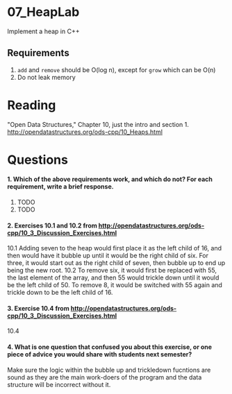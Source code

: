 07_HeapLab
==============

Implement a heap in C++

Requirements
------------

1. `add` and `remove` should be O(log n), except for `grow` which can be O(n)
2. Do not leak memory

Reading
=======
"Open Data Structures," Chapter 10, just the intro and section 1. http://opendatastructures.org/ods-cpp/10_Heaps.html

Questions
=========

#### 1. Which of the above requirements work, and which do not? For each requirement, write a brief response.

1. TODO
2. TODO

#### 2. Exercises 10.1 and 10.2 from http://opendatastructures.org/ods-cpp/10_3_Discussion_Exercises.html
10.1 Adding seven to the heap would first place it as the left child of 16, and then would have it bubble up until it would be the right child of six. For three, it would start out
	as the right child of seven, then bubble up to end up being the new root. 
10.2 To remove six, it would first be replaced with 55, the last element of the array, and then 55 would trickle down until it would be the left child of 50. To remove 8, it would be 
	switched with 55 again and trickle down to be the left child of 16.

#### 3. Exercise 10.4 from http://opendatastructures.org/ods-cpp/10_3_Discussion_Exercises.html
10.4	
#### 4. What is one question that confused you about this exercise, or one piece of advice you would share with students next semester?

Make sure the logic within the bubble up and trickledown fucntions are sound as they are the main work-doers of the program and the data structure will be incorrect without it.